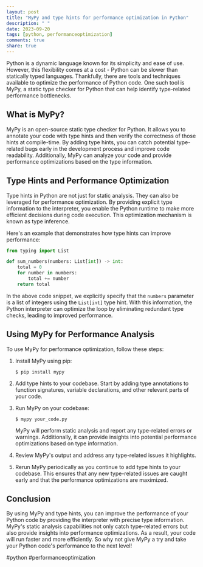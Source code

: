 ```yaml
---
layout: post
title: "MyPy and type hints for performance optimization in Python"
description: " "
date: 2023-09-20
tags: [python, performanceoptimization]
comments: true
share: true
---
```


Python is a dynamic language known for its simplicity and ease of use. However, this flexibility comes at a cost - Python can be slower than statically typed languages. Thankfully, there are tools and techniques available to optimize the performance of Python code. One such tool is MyPy, a static type checker for Python that can help identify type-related performance bottlenecks.

## What is MyPy?

MyPy is an open-source static type checker for Python. It allows you to annotate your code with type hints and then verify the correctness of those hints at compile-time. By adding type hints, you can catch potential type-related bugs early in the development process and improve code readability. Additionally, MyPy can analyze your code and provide performance optimizations based on the type information.

## Type Hints and Performance Optimization

Type hints in Python are not just for static analysis. They can also be leveraged for performance optimization. By providing explicit type information to the interpreter, you enable the Python runtime to make more efficient decisions during code execution. This optimization mechanism is known as type inference.

Here's an example that demonstrates how type hints can improve performance:

```python
from typing import List

def sum_numbers(numbers: List[int]) -> int:
    total = 0
    for number in numbers:
        total += number
    return total
```

In the above code snippet, we explicitly specify that the `numbers` parameter is a list of integers using the `List[int]` type hint. With this information, the Python interpreter can optimize the loop by eliminating redundant type checks, leading to improved performance.

## Using MyPy for Performance Analysis

To use MyPy for performance optimization, follow these steps:

1. Install MyPy using pip:
   ```
   $ pip install mypy
   ```

2. Add type hints to your codebase. Start by adding type annotations to function signatures, variable declarations, and other relevant parts of your code.

3. Run MyPy on your codebase:
   ```
   $ mypy your_code.py
   ```

   MyPy will perform static analysis and report any type-related errors or warnings. Additionally, it can provide insights into potential performance optimizations based on type information.

4. Review MyPy's output and address any type-related issues it highlights.

5. Rerun MyPy periodically as you continue to add type hints to your codebase. This ensures that any new type-related issues are caught early and that the performance optimizations are maximized.

## Conclusion

By using MyPy and type hints, you can improve the performance of your Python code by providing the interpreter with precise type information. MyPy's static analysis capabilities not only catch type-related errors but also provide insights into performance optimizations. As a result, your code will run faster and more efficiently. So why not give MyPy a try and take your Python code's performance to the next level!

#python #performanceoptimization